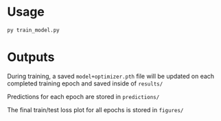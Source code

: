 # Usage

	py train_model.py

# Outputs

During training, a saved `model+optimizer.pth` file will be updated on each completed training epoch and saved inside of `results/`

Predictions for each epoch are stored in `predictions/`

The final train/test loss plot for all epochs is stored in `figures/`